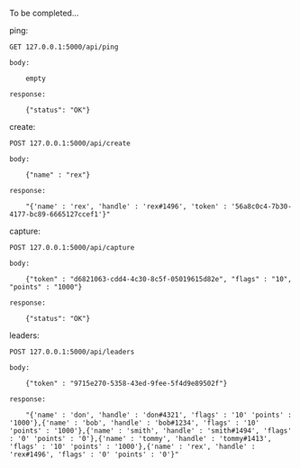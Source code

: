 To be completed...



ping:

    GET 127.0.0.1:5000/api/ping

    body:

        empty

    response:

        {"status": "OK"}


create:

    POST 127.0.0.1:5000/api/create

    body:

        {"name" : "rex"}

    response:

        "{'name' : 'rex', 'handle' : 'rex#1496', 'token' : '56a8c0c4-7b30-4177-bc89-6665127ccef1'}"

capture:

    POST 127.0.0.1:5000/api/capture

    body:

        {"token" : "d6821063-cdd4-4c30-8c5f-05019615d82e", "flags" : "10", "points" : "1000"}

    response:

        {"status": "OK"}

leaders:

    POST 127.0.0.1:5000/api/leaders

    body:

        {"token" : "9715e270-5358-43ed-9fee-5f4d9e89502f"}

    response:

        "{'name' : 'don', 'handle' : 'don#4321', 'flags' : '10' 'points' : '1000'},{'name' : 'bob', 'handle' : 'bob#1234', 'flags' : '10' 'points' : '1000'},{'name' : 'smith', 'handle' : 'smith#1494', 'flags' : '0' 'points' : '0'},{'name' : 'tommy', 'handle' : 'tommy#1413', 'flags' : '10' 'points' : '1000'},{'name' : 'rex', 'handle' : 'rex#1496', 'flags' : '0' 'points' : '0'}"